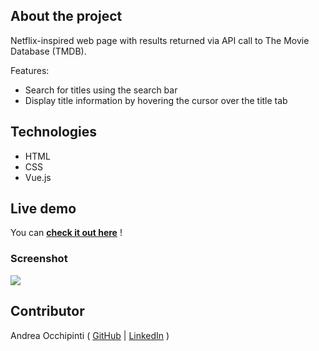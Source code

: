 ## About the project
Netflix-inspired web page with results returned via API call to The Movie Database (TMDB).

Features:
- Search for titles using the search bar
- Display title information by hovering the cursor over the title tab

## Technologies 
- HTML
- CSS
- Vue.js

## Live demo
You can **[check it out here](https://painteyes.github.io/vue-netflix)** !

### Screenshot
<img src="https://i.postimg.cc/xdhz7C2d/screencapture-localhost-8080-2022-04-11-12-23-31.png"/>

## Contributor
Andrea Occhipinti ( [GitHub](https://github.com/painteyes) | [LinkedIn](https://www.linkedin.com/in/occhipinti) )
